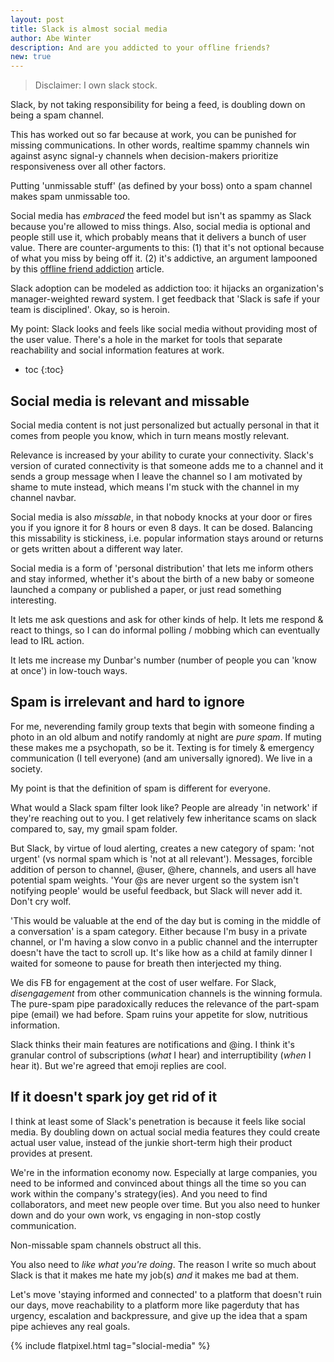 ```yaml
---
layout: post
title: Slack is almost social media
author: Abe Winter
description: And are you addicted to your offline friends?
new: true
---
```


> Disclaimer: I own slack stock.

Slack, by not taking responsibility for being a feed, is doubling down on being a spam channel.

This has worked out so far because at work, you can be punished for missing communications.
In other words, realtime spammy channels win against async signal-y channels when decision-makers prioritize responsiveness over all other factors.

Putting 'unmissable stuff' (as defined by your boss) onto a spam channel makes spam unmissable too.

Social media has *embraced* the feed model but isn't as spammy as Slack because you're allowed to miss things.
Also, social media is optional and people still use it, which probably means that it delivers a bunch of user value.
There are counter-arguments to this:
(1) that it's not optional because of what you miss by being off it.
(2) it's addictive, an argument lampooned by this [offline friend addiction](https://psyarxiv.com/7x85m/) article.

Slack adoption can be modeled as addiction too:
it hijacks an organization's manager-weighted reward system.
I get feedback that 'Slack is safe if your team is disciplined'.
Okay, so is heroin.

My point: Slack looks and feels like social media without providing most of the user value. There's a hole in the market for tools that separate reachability and social information features at work.

* toc
{:toc}

## Social media is relevant and missable

Social media content is not just personalized but actually personal in that it comes from people you know, which in turn means mostly relevant.

Relevance is increased by your ability to curate your connectivity.
Slack's version of curated connectivity is that someone adds me to a channel and it sends a group message when I leave the channel so I am motivated by shame to mute instead, which means I'm stuck with the channel in my channel navbar.

Social media is also *missable*, in that nobody knocks at your door or fires you if you ignore it for 8 hours or even 8 days.
It can be dosed.
Balancing this missability is stickiness, i.e. popular information stays around or returns or gets written about a different way later.

Social media is a form of 'personal distribution' that lets me inform others and stay informed, whether it's about the birth of a new baby or someone launched a company or published a paper, or just read something interesting.

It lets me ask questions and ask for other kinds of help. It lets me respond & react to things, so I can do informal polling / mobbing which can eventually lead to IRL action.

It lets me increase my Dunbar's number (number of people you can 'know at once') in low-touch ways.

## Spam is irrelevant and hard to ignore

For me, neverending family group texts that begin with someone finding a photo in an old album and notify randomly at night are *pure spam*.
If muting these makes me a psychopath, so be it.
Texting is for timely & emergency communication (I tell everyone) (and am universally ignored).
We live in a society.

My point is that the definition of spam is different for everyone.

What would a Slack spam filter look like?
People are already 'in network' if they're reaching out to you.
I get relatively few inheritance scams on slack compared to, say, my gmail spam folder.

But Slack, by virtue of loud alerting, creates a new category of spam: 'not urgent' (vs normal spam which is 'not at all relevant').
Messages, forcible addition of person to channel, @user, @here, channels, and users all have potential spam weights.
'Your @s are never urgent so the system isn't notifying people' would be useful feedback, but Slack will never add it.
Don't cry wolf.

'This would be valuable at the end of the day but is coming in the middle of a conversation' is a spam category.
Either because I'm busy in a private channel, or I'm having a slow convo in a public channel and the interrupter doesn't have the tact to scroll up.
It's like how as a child at family dinner I waited for someone to pause for breath then interjected my thing.

We dis FB for engagement at the cost of user welfare.
For Slack, *disengagement* from other communication channels is the winning formula.
The pure-spam pipe paradoxically reduces the relevance of the part-spam pipe (email) we had before.
Spam ruins your appetite for slow, nutritious information.

Slack thinks their main features are notifications and @ing.
I think it's granular control of subscriptions (*what* I hear) and interruptibility (*when* I hear it).
But we're agreed that emoji replies are cool.

## If it doesn't spark joy get rid of it

I think at least some of Slack's penetration is because it feels like social media.
By doubling down on actual social media features they could create actual user value, instead of the junkie short-term high their product provides at present.

We're in the information economy now.
Especially at large companies, you need to be informed and convinced about things all the time so you can work within the company's strategy(ies).
And you need to find collaborators, and meet new people over time.
But you also need to hunker down and do your own work, vs engaging in non-stop costly communication.

Non-missable spam channels obstruct all this.

You also need to *like what you're doing*.
The reason I write so much about Slack is that it makes me hate my job(s) *and* it makes me bad at them.

Let's move 'staying informed and connected' to a platform that doesn't ruin our days,
move reachability to a platform more like pagerduty that has urgency, escalation and backpressure,
and give up the idea that a spam pipe achieves any real goals.

{% include flatpixel.html tag="slocial-media" %}
